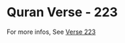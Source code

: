 # Quran Verse - 223 

For more infos, See [Verse 223](https://www.quranbookk.com/quran/search?q=223)